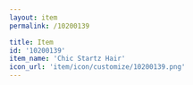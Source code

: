 ```yaml
---
layout: item
permalink: /10200139

title: Item
id: '10200139'
item_name: 'Chic Startz Hair'
icon_url: 'item/icon/customize/10200139.png'
---
```

